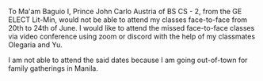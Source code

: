 To Ma'am Baguio
I, Prince John Carlo Austria of BS CS - 2, from the GE ELECT Lit-Min, would not be able to attend my classes face-to-face from 20th to 24th of June. I would like to attend the missed face-to-face classes via video conference using zoom or discord with the help of my classmates Olegaria and Yu. 

I am not able to attend the said dates because I am going out-of-town for family gatherings in Manila. 
